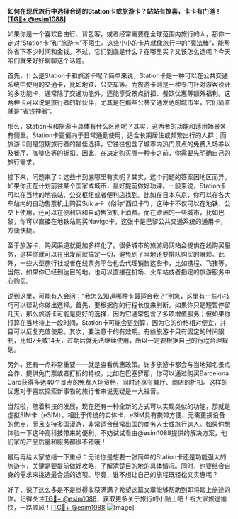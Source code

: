 **如何在现代旅行中选择合适的Station卡或旅游卡？站站有惊喜，卡卡有门道！[[TG💪+ @esim1088](https://t.me/s/esim1088)]**

如果你是一个喜欢自由行、背包客，或者经常需要在全球范围内旅行的人，那你一定对“Station卡”和“旅游卡”不陌生。这些小小的卡片就像旅行中的“魔法棒”，能帮你省下不少时间和金钱。不过，它们到底是什么？在哪里买？又该怎么选呢？今天咱们就来好好聊聊这个话题。

首先，什么是Station卡和旅游卡呢？简单来说，Station卡是一种可以在公共交通系统中使用的交通卡，比如地铁、公交车等。而旅游卡则是一种专门针对游客设计的多功能卡，通常除了交通功能外，还能享受景点折扣、餐饮优惠等额外福利。这两种卡可以说是旅行者的好伙伴，尤其是在那些公共交通发达的城市里，它们简直就是“省钱神器”。

那么，Station卡和旅游卡具体有什么区别呢？其实，这两者的功能和适用场景各有侧重。Station卡更偏向于日常通勤使用，适合长期居住或频繁出行的人群；而旅游卡则是短期旅行者的最佳选择，它往往包含了城市内热门景点的免费入场券以及餐厅、咖啡店等的折扣。因此，在决定购买哪一种卡之前，你需要先明确自己的旅行需求。

接下来，问题来了：这些卡到底哪里有卖呢？其实，这个问题的答案因地区而异。如果你正在计划前往某个国家或城市，最好提前做好功课。一般来说，Station卡可以在当地的地铁站、公交枢纽或者便利店找到。比如在日本东京，你可以在各大车站内的自动售票机上购买Suica卡（俗称“西瓜卡”），这种卡不仅可以在地铁、公交上使用，还可以在便利店和自动售货机上消费。而在欧洲的一些城市，比如巴黎，你可以直接在地铁站购买Navigo卡，这张卡是巴黎公共交通系统的通用卡，方便快捷。

至于旅游卡，购买渠道就更加多样化了。很多城市的旅游局网站会提供在线购买服务，这样你就可以在出发前就搞定一切，避免到了当地还要排队购买的麻烦。此外，一些大型旅行社或者在线票务平台也会代理销售这些卡，比如携程、飞猪等。当然，如果你已经到达目的地，也可以直接在机场、火车站或者指定的旅游服务中心购买。

说到这里，可能有人会问：“我怎么知道哪种卡最适合我？”别急，这里有一些小技巧可以帮助你做出选择。首先，要根据你的行程长度来判断。如果你只是短暂停留几天，那么旅游卡可能是更好的选择，因为它通常包含了多项增值服务；但如果你打算在当地待上一段时间，Station卡可能会更划算，因为它的价格相对便宜，并且可以反复充值使用。其次，要注意卡的有效期。有些旅游卡只有固定的时间限制，比如7天或14天，过期后就无法继续使用，所以一定要根据自己的行程合理规划。

另外，还有一点非常重要——就是查看优惠政策。许多旅游卡都会与当地知名景点合作，提供免门票或者打折的特权。比如在巴塞罗那，你可以通过购买Barcelona Card获得多达40个景点的免费入场资格，同时还享有餐厅、商店的折扣。这样的优惠对于喜欢探索新事物的旅行者来说无疑是一大福音。

当然啦，随着科技的发展，现在还有一种全新的方式可以实现类似的功能，那就是虚拟SIM卡（eSIM）。相比于传统的实体卡，eSIM具有携带方便、无需更换设备的优点，而且支持多国漫游，非常适合经常出国的商务人士或旅行达人。如果你想体验一下这种高科技带来的便利，不妨试试看由@esim1088提供的解决方案，他们家的产品质量和服务都很不错哦！

最后再给大家总结一下重点：无论你是想要一张简单的Station卡还是功能强大的旅游卡，关键是要提前做好攻略，了解清楚目的地的具体情况。同时，也要结合自身的需求来挑选最合适的选项。毕竟，谁不想让自己的旅程既轻松又实惠呢？

好了，说了这么多是不是觉得收获满满？希望这篇文章能够帮助到即将踏上旅途的你。记得关注[TG💪+ @esim1088](https://t.me/s/esim1088)，获取更多关于旅行的小贴士吧！祝大家旅途愉快，一路顺风！[[TG💪+ @esim1088](https://t.me/s/esim1088) ![Image](https://i.postimg.cc/4NQfJmqS/Snipaste-2025-05-13-00-14-12.png)]